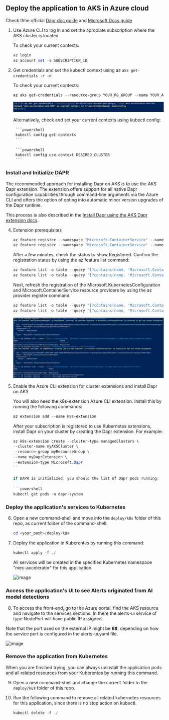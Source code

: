 ## Deploy the application to AKS in Azure cloud 

Check thhe official [Dapr doc guide](https://docs.dapr.io/operations/hosting/kubernetes/cluster/setup-aks/) and [Microsoft Docs guide](https://learn.microsoft.com/en-us/azure/aks/learn/quick-kubernetes-deploy-cli)

1. Use Azure CLI to log in and set the apropiate subscription where the AKS cluster is located

    To check your current contexts:

    ```powershell
    az login
    az account set -s SUBSCRIPTION_ID
    ```

2. Get credentials and set the kubectl context using az `aks get-credentials -r -n`:

    To check your current contexts:

    ```powershell
    az aks get-credentials --resource-group YOUR_RG_GROUP --name YOUR_AKS_NAME
    ```

    ![kubectl minikube context](/docs/imgs/deploy/aks1.png)


    Alternatively, check and set your current contexts using kubectl config:

        ```powershell
        kubectl config get-contexts
        ```

        ```powershell
        kubectl config use-context DESIRED_CLUSTER
        ```

### Install and Initialize DAPR

The recommended approach for installing Dapr on AKS is to use the AKS Dapr extension. The extension offers support for all native Dapr configuration capabilities through command-line arguments via the Azure CLI and offers the option of opting into automatic minor version upgrades of the Dapr runtime.

This process is also described in the [Install Dapr using the AKS Dapr extension 
docs](https://docs.dapr.io/operations/hosting/kubernetes/kubernetes-deploy/#install-with-dapr-cli). 

4. Extension prerequisites 

    ```powershell
    az feature register --namespace "Microsoft.ContainerService" --name "AKS-ExtensionManager"
    az feature register --namespace "Microsoft.ContainerService" --name "AKS-Dapr"
    ```
    
    After a few minutes, check the status to show Registered. Confirm the registration status by using the az feature list command:

    ```powershell
    az feature list -o table --query "[?contains(name, 'Microsoft.ContainerService/AKS-ExtensionManager')].{Name:name,State:properties.state}"
    az feature list -o table --query "[?contains(name, 'Microsoft.ContainerService/AKS-Dapr')].{Name:name,State:properties.state}"
    ```
    Next, refresh the registration of the Microsoft.KubernetesConfiguration and Microsoft.ContainerService resource providers by using the az provider register command:

    ```powershell
    az feature list -o table --query "[?contains(name, 'Microsoft.ContainerService/AKS-ExtensionManager')].{Name:name,State:properties.state}"
    az feature list -o table --query "[?contains(name, 'Microsoft.ContainerService/AKS-Dapr')].{Name:name,State:properties.state}"
    ```

    ![kubectl minikube context](/docs/imgs/deploy/aks2.png)


5. Enable the Azure CLI extension for cluster extensions and install Dapr on AKS

    You will also need the k8s-extension Azure CLI extension. Install this by running the following commands:
    
    ```powershell
    az extension add --name k8s-extension
    ```

    After your subscription is registered to use Kubernetes extensions, install Dapr on your cluster by creating the Dapr extension. For example:

    ```powershell
    az k8s-extension create --cluster-type managedClusters \
    --cluster-name myAKSCluster \
    --resource-group myResourceGroup \
    --name myDaprExtension \
    --extension-type Microsoft.Dapr
    ``
    
    If DAPR is initialized, you should the list of Dapr pods running:

    ```powershell
    kubectl get pods -n dapr-system
    ```

### Deploy the application's services to Kubernetes

6. Open a new command-shell and move into the `deploy/k8s` folder of this repo, as current folder of the command-shell:

    ```powershell
    cd <your_path>/deploy/k8s
    ```

7. Deploy the application in Kuberentes by running this command:

    ```powershell
    kubectl apply -f ./
    ```

    All services will be created in the specified Kubernetes namespace "mec-accelerator" for this application.
    
    ![image](https://user-images.githubusercontent.com/1712635/219480144-75f3998d-998c-464d-bc8a-7e9a1a265a0e.png)


### Access the application's UI to see Alerts originated from AI model detections

8. To access the front-end, go to the Azure portal, find the AKS resource and navigate to the services sections. In there the alerts-ui service of type NodePort will have public IP assigned.

Note that the port used on the external IP might be **88**, depending on how the service port is configured in the alerts-ui.yaml file.

![image](https://user-images.githubusercontent.com/1712635/220746544-90e6e492-fd44-4f0b-8dc4-07661fc72558.png)

### Remove the application from Kubernetes 

When you are finsihed trying, you can always uninstall the application pods and all related resources from your Kuberentes by running this command.

9. Open a new command-shell and change the current folder to the `deploy/k8s` folder of this repo.

10. Run the following command to remove all related kubernetes resources for this application, since there is no stop action on kubectl.

    ```powershell
    kubectl delete -f ./
    ```



